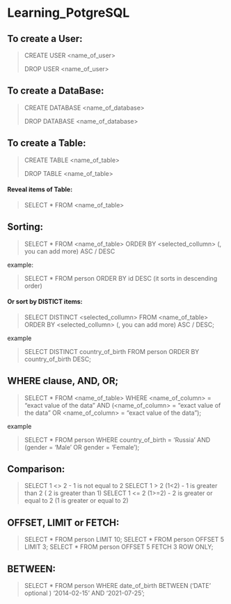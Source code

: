 # Learning_PotgreSQL 

## To create a User:
>CREATE USER <name_of_user>
>
>DROP USER <name_of_user>


## To create a DataBase:
>CREATE DATABASE <name_of_database>
>
>DROP DATABASE <name_of_database>

## To create a Table:
>CREATE TABLE <name_of_table>
>
>DROP TABLE <name_of_table>

#### Reveal items of Table:
>SELECT * FROM <name_of_table> 

## Sorting:
>SELECT * FROM <name_of_table> ORDER BY <selected_collumn> (, you can add more) ASC / DESC 

example: 
>SELECT * FROM person ORDER BY id DESC (it sorts in descending order)

#### Or sort by DISTICT items:
>SELECT DISTINCT <selected_collumn> FROM <name_of_table> ORDER BY <selected_collumn> (, you can add more) ASC / DESC;

example
>SELECT DISTINCT country_of_birth FROM person ORDER BY country_of_birth DESC;

## WHERE clause, AND, OR;
>SELECT * FROM <name_of_table> WHERE <name_of_column> = “exact value of the data” AND  (<name_of_column> = “exact value of the data” OR <name_of_column> = “exact value of the data”);

example
>SELECT * FROM person WHERE country_of_birth = ‘Russia’ AND (gender = ‘Male’ OR gender = ‘Female’);

## Comparison:
>SELECT 1 <> 2             -        1 is not equal to 2
>SELECT 1 > 2   (1<2)            -        1 is greater than 2 ( 2 is greater than 1)
>SELECT 1 <= 2 (1>=2)          -        2 is greater or equal to 2 (1 is greater or equal to 2)

## OFFSET, LIMIT or FETCH:
>SELECT * FROM person LIMIT 10;
>SELECT * FROM person OFFSET 5 LIMIT 3;
>SELECT * FROM person OFFSET 5 FETCH 3 ROW ONLY;

## BETWEEN:
>SELECT * FROM person WHERE date_of_birth BETWEEN (‘DATE’ optional ) ‘2014-02-15’ AND ‘2021-07-25’;







